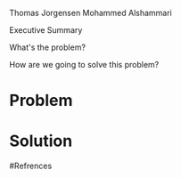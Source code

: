 Thomas Jorgensen
Mohammed Alshammari

Executive Summary


What's the problem?

How are we going to solve this problem?

# Problem

# Solution

#Refrences
